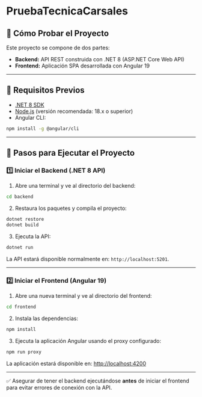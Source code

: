 # PruebaTecnicaCarsales

## 🧪 Cómo Probar el Proyecto

Este proyecto se compone de dos partes:

- **Backend:** API REST construida con .NET 8 (ASP.NET Core Web API)  
- **Frontend:** Aplicación SPA desarrollada con Angular 19

---

## 🔧 Requisitos Previos

- [.NET 8 SDK](https://dotnet.microsoft.com/en-us/download/dotnet/8.0)
- [Node.js](https://nodejs.org/) (versión recomendada: 18.x o superior)
- Angular CLI:

```bash
npm install -g @angular/cli
```

---

## 🚀 Pasos para Ejecutar el Proyecto

### 1️⃣ Iniciar el Backend (.NET 8 API)

1. Abre una terminal y ve al directorio del backend:

```bash
cd backend
```

2. Restaura los paquetes y compila el proyecto:

```bash
dotnet restore
dotnet build
```

3. Ejecuta la API:

```bash
dotnet run
```

La API estará disponible normalmente en: `http://localhost:5201`.

---

### 2️⃣ Iniciar el Frontend (Angular 19)

1. Abre una nueva terminal y ve al directorio del frontend:

```bash
cd frontend
```

2. Instala las dependencias:

```bash
npm install
```

3. Ejecuta la aplicación Angular usando el proxy configurado:

```bash
npm run proxy
```

La aplicación estará disponible en: [http://localhost:4200](http://localhost:4200)

---

✅ Asegurar de tener el backend ejecutándose **antes** de iniciar el frontend para evitar errores de conexión con la API.
